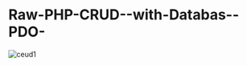 # Raw-PHP-CRUD--with-Databas--PDO-
![ceud1](https://user-images.githubusercontent.com/111185314/205886378-14bb5a77-7b6c-4676-b3d7-9214d34024c8.PNG)
